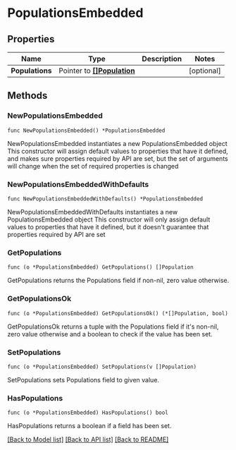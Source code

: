 # PopulationsEmbedded

## Properties

Name | Type | Description | Notes
------------ | ------------- | ------------- | -------------
**Populations** | Pointer to [**[]Population**](Population.md) |  | [optional] 

## Methods

### NewPopulationsEmbedded

`func NewPopulationsEmbedded() *PopulationsEmbedded`

NewPopulationsEmbedded instantiates a new PopulationsEmbedded object
This constructor will assign default values to properties that have it defined,
and makes sure properties required by API are set, but the set of arguments
will change when the set of required properties is changed

### NewPopulationsEmbeddedWithDefaults

`func NewPopulationsEmbeddedWithDefaults() *PopulationsEmbedded`

NewPopulationsEmbeddedWithDefaults instantiates a new PopulationsEmbedded object
This constructor will only assign default values to properties that have it defined,
but it doesn't guarantee that properties required by API are set

### GetPopulations

`func (o *PopulationsEmbedded) GetPopulations() []Population`

GetPopulations returns the Populations field if non-nil, zero value otherwise.

### GetPopulationsOk

`func (o *PopulationsEmbedded) GetPopulationsOk() (*[]Population, bool)`

GetPopulationsOk returns a tuple with the Populations field if it's non-nil, zero value otherwise
and a boolean to check if the value has been set.

### SetPopulations

`func (o *PopulationsEmbedded) SetPopulations(v []Population)`

SetPopulations sets Populations field to given value.

### HasPopulations

`func (o *PopulationsEmbedded) HasPopulations() bool`

HasPopulations returns a boolean if a field has been set.


[[Back to Model list]](../README.md#documentation-for-models) [[Back to API list]](../README.md#documentation-for-api-endpoints) [[Back to README]](../README.md)


